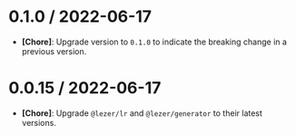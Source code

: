 0.1.0 / 2022-06-17
===================

* **[Chore]**: Upgrade version to `0.1.0` to indicate the breaking change in a previous version.

0.0.15 / 2022-06-17
===================

* **[Chore]**: Upgrade `@lezer/lr` and `@lezer/generator` to their latest versions.